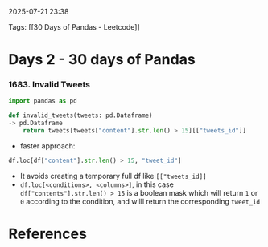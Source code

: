 2025-07-21 23:38


Tags: [[30 Days of Pandas - Leetcode]]

# Days 2 - 30 days of Pandas

### 1683. Invalid Tweets
```python
import pandas as pd

def invalid_tweets(tweets: pd.Dataframe)
-> pd.Dataframe
	return tweets[tweets["content"].str.len() > 15][["tweets_id"]]
```

- faster approach:
```python
df.loc[df["content"].str.len() > 15, "tweet_id"]
```
- It avoids creating a temporary full df like `[["tweets_id]]` 
- `df.loc[<conditions>, <columns>]`, in this case `df["contents"].str.len() > 15` is a boolean mask which will return `1` or `0` according to the condition, and willl return the corresponding `tweet_id`

# References
